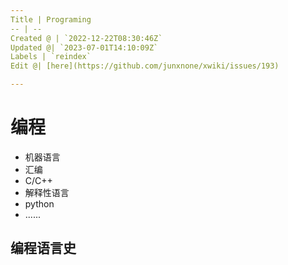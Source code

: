 ```yaml
---
Title | Programing
-- | --
Created @ | `2022-12-22T08:30:46Z`
Updated @| `2023-07-01T14:10:09Z`
Labels | `reindex`
Edit @| [here](https://github.com/junxnone/xwiki/issues/193)

---
```

# 编程
- 机器语言
- 汇编
- C/C++
- 解释性语言
- python
- ......


## 编程语言史

